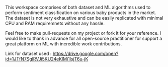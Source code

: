 This workspace comprises of both dataset and ML algorithms used to perform sentiment classification on various baby products in the market.
The dataset is not very exhaustive and can be easily replicated with minimal CPU and RAM requiremnets without any hassle.

Feel free to make pull-requests on my project or fork it for your reference.
I would like to thank in advance for all open-source practitioner for support a great platform on ML with incredible work contributions.


Link for dataset used :
https://drive.google.com/open?id=1JTfN7SglRVJi5KU24eKlMi1lsjT6u-jK
